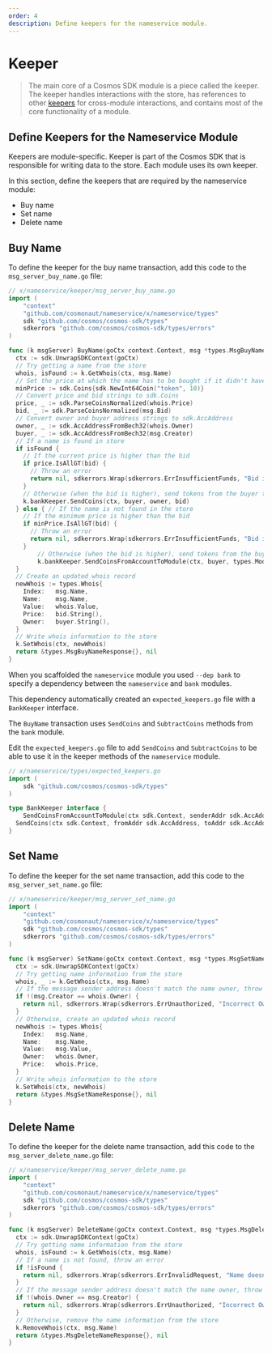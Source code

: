 ```yaml
---
order: 4
description: Define keepers for the nameservice module. 
---
```


# Keeper

> The main core of a Cosmos SDK module is a piece called the keeper. The keeper handles interactions with the store, has references to other [keepers](https://docs.cosmos.network/master/building-modules/keeper.html) for cross-module interactions, and contains most of the core functionality of a module.

## Define Keepers for the Nameservice Module 

Keepers are module-specific. Keeper is part of the Cosmos SDK that is responsible for writing data to the store. Each module uses its own keeper. 

In this section, define the keepers that are required by the nameservice module:

- Buy name
- Set name
- Delete name

## Buy Name

To define the keeper for the buy name transaction, add this code to the `msg_server_buy_name.go` file:

```go
// x/nameservice/keeper/msg_server_buy_name.go
import (
	"context"
	"github.com/cosmonaut/nameservice/x/nameservice/types"
	sdk "github.com/cosmos/cosmos-sdk/types"
	sdkerrors "github.com/cosmos/cosmos-sdk/types/errors"
)

func (k msgServer) BuyName(goCtx context.Context, msg *types.MsgBuyName) (*types.MsgBuyNameResponse, error) {
  ctx := sdk.UnwrapSDKContext(goCtx)
  // Try getting a name from the store
  whois, isFound := k.GetWhois(ctx, msg.Name)
  // Set the price at which the name has to be bought if it didn't have an owner before
  minPrice := sdk.Coins{sdk.NewInt64Coin("token", 10)}
  // Convert price and bid strings to sdk.Coins
  price, _ := sdk.ParseCoinsNormalized(whois.Price)
  bid, _ := sdk.ParseCoinsNormalized(msg.Bid)
  // Convert owner and buyer address strings to sdk.AccAddress
  owner, _ := sdk.AccAddressFromBech32(whois.Owner)
  buyer, _ := sdk.AccAddressFromBech32(msg.Creator)
  // If a name is found in store
  if isFound {
    // If the current price is higher than the bid
    if price.IsAllGT(bid) {
      // Throw an error
      return nil, sdkerrors.Wrap(sdkerrors.ErrInsufficientFunds, "Bid is not high enough")
    }
    // Otherwise (when the bid is higher), send tokens from the buyer to the owner
    k.bankKeeper.SendCoins(ctx, buyer, owner, bid)
  } else { // If the name is not found in the store
    // If the minimum price is higher than the bid
    if minPrice.IsAllGT(bid) {
      // Throw an error
      return nil, sdkerrors.Wrap(sdkerrors.ErrInsufficientFunds, "Bid is less than min amount")
    }
		// Otherwise (when the bid is higher), send tokens from the buyer's account to the module's account (as a payment for the name)
		k.bankKeeper.SendCoinsFromAccountToModule(ctx, buyer, types.ModuleName, bid)
  }
  // Create an updated whois record
  newWhois := types.Whois{
    Index:   msg.Name,
    Name:    msg.Name,
    Value:   whois.Value,
    Price:   bid.String(),
    Owner:   buyer.String(),
  }
  // Write whois information to the store
  k.SetWhois(ctx, newWhois)
  return &types.MsgBuyNameResponse{}, nil
}
```

When you scaffolded the `nameservice` module you used `--dep bank` to specify a dependency between the `nameservice` and `bank` modules. 

This dependency automatically created an `expected_keepers.go` file with a `BankKeeper` interface. 

The `BuyName` transaction uses `SendCoins` and `SubtractCoins` methods from the `bank` module. 

Edit the `expected_keepers.go` file to add `SendCoins` and `SubtractCoins` to be able to use it in the keeper methods of the `nameservice` module.

```go
// x/nameservice/types/expected_keepers.go
import (
	sdk "github.com/cosmos/cosmos-sdk/types"
)

type BankKeeper interface {
	SendCoinsFromAccountToModule(ctx sdk.Context, senderAddr sdk.AccAddress, recipientModule string, amt sdk.Coins) error
  SendCoins(ctx sdk.Context, fromAddr sdk.AccAddress, toAddr sdk.AccAddress, amt sdk.Coins) error
}
```

## Set Name

To define the keeper for the set name transaction, add this code to the `msg_server_set_name.go` file:

```go
// x/nameservice/keeper/msg_server_set_name.go
import (
	"context"
	"github.com/cosmonaut/nameservice/x/nameservice/types"
	sdk "github.com/cosmos/cosmos-sdk/types"
	sdkerrors "github.com/cosmos/cosmos-sdk/types/errors"
)

func (k msgServer) SetName(goCtx context.Context, msg *types.MsgSetName) (*types.MsgSetNameResponse, error) {
  ctx := sdk.UnwrapSDKContext(goCtx)
  // Try getting name information from the store
  whois, _ := k.GetWhois(ctx, msg.Name)
  // If the message sender address doesn't match the name owner, throw an error
  if !(msg.Creator == whois.Owner) {
    return nil, sdkerrors.Wrap(sdkerrors.ErrUnauthorized, "Incorrect Owner")
  }
  // Otherwise, create an updated whois record
  newWhois := types.Whois{
    Index:   msg.Name,
    Name:    msg.Name,
    Value:   msg.Value,
    Owner:   whois.Owner,
    Price:   whois.Price,
  }
  // Write whois information to the store
  k.SetWhois(ctx, newWhois)
  return &types.MsgSetNameResponse{}, nil
}
```

## Delete Name

To define the keeper for the delete name transaction, add this code to the `msg_server_delete_name.go` file:

```go
// x/nameservice/keeper/msg_server_delete_name.go
import (
	"context"
	"github.com/cosmonaut/nameservice/x/nameservice/types"
	sdk "github.com/cosmos/cosmos-sdk/types"
	sdkerrors "github.com/cosmos/cosmos-sdk/types/errors"
)

func (k msgServer) DeleteName(goCtx context.Context, msg *types.MsgDeleteName) (*types.MsgDeleteNameResponse, error) {
  ctx := sdk.UnwrapSDKContext(goCtx)
  // Try getting name information from the store
  whois, isFound := k.GetWhois(ctx, msg.Name)
  // If a name is not found, throw an error
  if !isFound {
    return nil, sdkerrors.Wrap(sdkerrors.ErrInvalidRequest, "Name doesn't exist")
  }
  // If the message sender address doesn't match the name owner, throw an error
  if !(whois.Owner == msg.Creator) {
    return nil, sdkerrors.Wrap(sdkerrors.ErrUnauthorized, "Incorrect Owner")
  }
  // Otherwise, remove the name information from the store
  k.RemoveWhois(ctx, msg.Name)
  return &types.MsgDeleteNameResponse{}, nil
}
```
